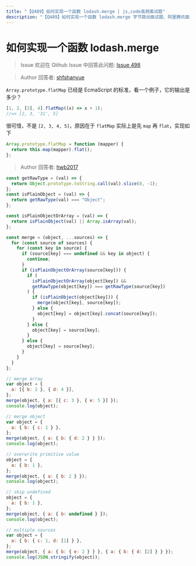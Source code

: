 ```yaml
---
title: "【Q489】如何实现一个函数 lodash.merge | js,code高频面试题"
description: "【Q489】如何实现一个函数 lodash.merge 字节跳动面试题、阿里腾讯面试题、美团小米面试题。"
---
```


# 如何实现一个函数 lodash.merge

> Issue
> 欢迎在 Gtihub Issue 中回答此问题: [Issue 498](https://github.com/shfshanyue/Daily-Question/issues/498)

> Author
> 回答者: [shfshanyue](https://github.com/shfshanyue)

`Array.prototype.flatMap` 已经是 EcmaScript 的标准，看一个例子，它的输出是多少？

```js
[1, 2, [3], 4].flatMap((x) => x + 1);
//=> [2, 3, '31', 5]
```

很可惜，不是 `[2, 3, 4, 5]`，原因在于 `flatMap` 实际上是先 `map` 再 `flat`，实现如下

```js
Array.prototype.flatMap = function (mapper) {
  return this.map(mapper).flat();
};
```

> Author
> 回答者: [hwb2017](https://github.com/hwb2017)

```javascript
const getRawType = (val) => {
  return Object.prototype.toString.call(val).slice(8, -1);
};
const isPlainObject = (val) => {
  return getRawType(val) === "Object";
};

const isPlainObjectOrArray = (val) => {
  return isPlainObject(val) || Array.isArray(val);
};

const merge = (object, ...sources) => {
  for (const source of sources) {
    for (const key in source) {
      if (source[key] === undefined && key in object) {
        continue;
      }
      if (isPlainObjectOrArray(source[key])) {
        if (
          isPlainObjectOrArray(object[key]) &&
          getRawType(object[key]) === getRawType(source[key])
        ) {
          if (isPlainObject(object[key])) {
            merge(object[key], source[key]);
          } else {
            object[key] = object[key].concat(source[key]);
          }
        } else {
          object[key] = source[key];
        }
      } else {
        object[key] = source[key];
      }
    }
  }
};

// merge array
var object = {
  a: [{ b: 2 }, { d: 4 }],
};
merge(object, { a: [{ c: 3 }, { e: 5 }] });
console.log(object);

// merge object
var object = {
  a: { b: { c: 1 } },
};
merge(object, { a: { b: { d: 2 } } });
console.log(object);

// overwrite primitive value
object = {
  a: { b: 1 },
};
merge(object, { a: { b: 2 } });
console.log(object);

// skip undefined
object = {
  a: { b: 1 },
};
merge(object, { a: { b: undefined } });
console.log(object);

// multiple sources
var object = {
  a: { b: { c: 1, d: [1] } },
};
merge(object, { a: { b: { e: 2 } } }, { a: { b: { d: [2] } } });
console.log(JSON.stringify(object));
```
